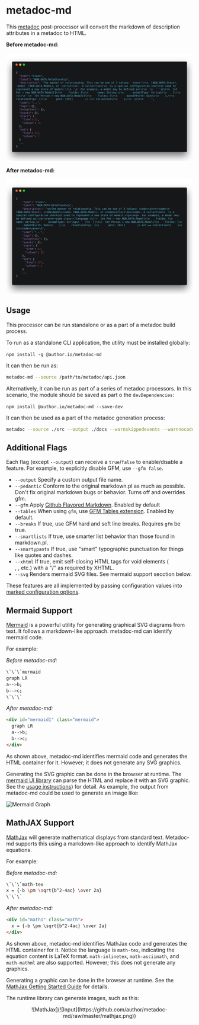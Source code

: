# metadoc-md

This [metadoc](https://github.com/author/metadoc) post-processor will convert the markdown of description attributes in a metadoc to  HTML.

**Before metadoc-md:**

![Input](https://github.com/author/metadoc-md/raw/master/input.png)

**After metadoc-md:**

![Output](https://github.com/author/metadoc-md/raw/master/output.png)

## Usage

This processor can be run standalone or as a part of a metadoc build process.

To run as a standalone CLI application, the utility must be installed globally:

`npm install -g @author.io/metadoc-md`

It can then be run as:

```sh
metadoc-md --source /path/to/metadoc/api.json
```

Alternatively, it can be run as part of a series of metadoc processors. In this scenario, the module should be saved as part o the `devDependencies`:

`npm install @author.io/metadoc-md --save-dev`

It can then be used as a part of the metadoc generation process:

```sh
metadoc --source ./src --output ./docs --warnskippedevents --warnnocode --ignore ./work/in/progress | metadoc-md
```

## Additional Flags

Each flag (except `--output`) can receive a `true`/`false` to enable/disable a feature. For example, to explicitly disable GFM, use `--gfm false`.

- `--output` Specify a custom output file name.
- `--pedantic` Conform to the original markdown.pl as much as possible. Don't fix original markdown bugs or behavior. Turns off and overrides gfm.
- `--gfm` Apply [Github Flavored Markdown](https://github.github.com/gfm/). Enabled by default
- `--tables` When using `gfm`, use [GFM Tables extension](https://github.github.com/gfm/#tables-extension-). Enabled by default.
- `--breaks` 	If true, use GFM hard and soft line breaks. Requires `gfm` be true.
- `--smartlists` If true, use smarter list behavior than those found in markdown.pl.
- `--smartypants` If true, use "smart" typographic punctuation for things like quotes and dashes.
- `--xhtml` If true, emit self-closing HTML tags for void elements (<br/>, <img/>, etc.) with a "/" as required by XHTML.
- `--svg` Renders mermaid SVG files. See mermaid support secction below.

These features are all implemented by passing configuration values into [marked configuration options](https://marked.js.org/#/USING_ADVANCED.md#options).

## Mermaid Support

[Mermaid](https://github.com/knsv/mermaid) is a powerful utility for generating graphical SVG diagrams from text. It follows a markdown-like approach. metadoc-md can identify mermaid code.

For example:

_Before metadoc-md:_

```sh
\`\`\`mermaid
graph LR
a-->b;
b-->c;
\`\`\`
```

_After metadoc-md:_

```html
<div id="mermaid1" class="mermaid">
  graph LR
  a-->b;
  b-->c;
</div>
```

As shown above, metadoc-md identifies mermaid code and generates the HTML container for it. However; it does not generate any SVG graphics.

Generating the SVG graphic can be done in the browser at runtime. The [mermaid UI library](https://www.jsdelivr.com/package/npm/mermaid) can parse the HTML and replace it with an SVG graphic. See the [usage instructions](https://mermaidjs.github.io/mermaidAPI.html)) for detail. As example, the output from metadoc-md could be used to generate an image like:

![Mermaid Graph](https://mermaidjs.github.io/mermaid-live-editor/#/view/eyJjb2RlIjoiZ3JhcGggTFJcbmEtLT5iO1xuYi0tPmM7IiwibWVybWFpZCI6eyJ0aGVtZSI6ImRlZmF1bHQifX0)

## MathJAX Support

[MathJax](http://mathjax.org/) will generate mathematical displays from standard text. Metadoc-md supports this using a markdown-like approach to identify MathJax equations.

For example:

_Before metadoc-md:_

```sh
\`\`\`math-tex
x = {-b \pm \sqrt{b^2-4ac} \over 2a}
\`\`\`
```

_After metadoc-md:_

```html
<div id="math1" class="math">
  x = {-b \pm \sqrt{b^2-4ac} \over 2a}
</div>
```

As shown above, metadoc-md identifies MathJax code and generates the HTML container for it. Notice the language is `math-tex`, indicating the equation content is LaTeX format. `math-inlinetex`, `math-asciimath`, and `math-mathml` are also supported. However; this does not generate any graphics.

Generating a graphic can be done in the browser at runtime. See the [MathJax Getting Started Guide](https://www.mathjax.org/#gettingstarted) for details.

The runtime library can generate images, such as this:

<div style="text-align: center; width: 100%;">
![MathJax](![Input](https://github.com/author/metadoc-md/raw/master/mathjax.png))
</div>
